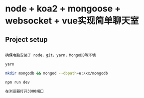 # node + koa2 + mongoose +  websocket + vue实现简单聊天室 

## Project setup

```bash

确保电脑安装了 node，git，yarn，MongoDB等环境

yarn

mkdir mongodb && mongod --dbpath=e:/xx/mongodb

npm run dev

在浏览器打开3000端口

```



